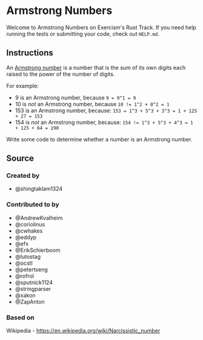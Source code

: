 # Armstrong Numbers

Welcome to Armstrong Numbers on Exercism's Rust Track.
If you need help running the tests or submitting your code, check out `HELP.md`.

## Instructions

An [Armstrong number][armstrong-number] is a number that is the sum of its own digits each raised to the power of the number of digits.

For example:

- 9 is an Armstrong number, because `9 = 9^1 = 9`
- 10 is _not_ an Armstrong number, because `10 != 1^2 + 0^2 = 1`
- 153 is an Armstrong number, because: `153 = 1^3 + 5^3 + 3^3 = 1 + 125 + 27 = 153`
- 154 is _not_ an Armstrong number, because: `154 != 1^3 + 5^3 + 4^3 = 1 + 125 + 64 = 190`

Write some code to determine whether a number is an Armstrong number.

[armstrong-number]: https://en.wikipedia.org/wiki/Narcissistic_number

## Source

### Created by

- @shingtaklam1324

### Contributed to by

- @AndrewKvalheim
- @coriolinus
- @cwhakes
- @eddyp
- @efx
- @ErikSchierboom
- @lutostag
- @ocstl
- @petertseng
- @rofrol
- @sputnick1124
- @stringparser
- @xakon
- @ZapAnton

### Based on

Wikipedia - https://en.wikipedia.org/wiki/Narcissistic_number